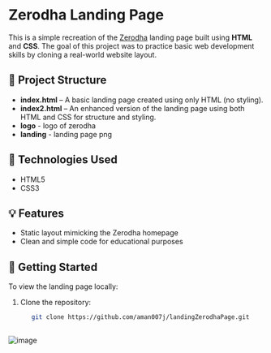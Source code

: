 # Zerodha Landing Page

This is a simple recreation of the [Zerodha](https://zerodha.com/) landing page built using **HTML** and **CSS**. The goal of this project was to practice basic web development skills by cloning a real-world website layout.

## 📁 Project Structure

- **index.html** – A basic landing page created using only HTML (no styling).
- **index2.html** – An enhanced version of the landing page using both HTML and CSS for structure and styling.
- **logo** - logo of zerodha
- **landing** - landing page png

## 🔧 Technologies Used

- HTML5
- CSS3

## 💡 Features

- Static layout mimicking the Zerodha homepage
- Clean and simple code for educational purposes

## 🚀 Getting Started

To view the landing page locally:

1. Clone the repository:
   ```bash
      git clone https://github.com/aman007j/landingZerodhaPage.git
 

![image](https://github.com/user-attachments/assets/ea732ed4-783d-4b55-a7dd-a2e8cb0854ee)

